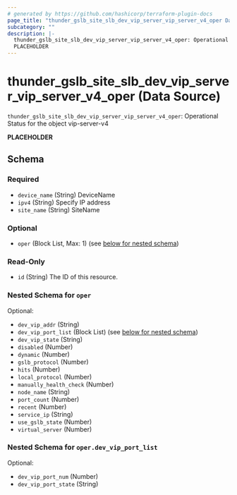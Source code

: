 ```yaml
---
# generated by https://github.com/hashicorp/terraform-plugin-docs
page_title: "thunder_gslb_site_slb_dev_vip_server_vip_server_v4_oper Data Source - terraform-provider-thunder"
subcategory: ""
description: |-
  thunder_gslb_site_slb_dev_vip_server_vip_server_v4_oper: Operational Status for the object vip-server-v4
  PLACEHOLDER
---
```


# thunder_gslb_site_slb_dev_vip_server_vip_server_v4_oper (Data Source)

`thunder_gslb_site_slb_dev_vip_server_vip_server_v4_oper`: Operational Status for the object vip-server-v4

__PLACEHOLDER__



<!-- schema generated by tfplugindocs -->
## Schema

### Required

- `device_name` (String) DeviceName
- `ipv4` (String) Specify IP address
- `site_name` (String) SiteName

### Optional

- `oper` (Block List, Max: 1) (see [below for nested schema](#nestedblock--oper))

### Read-Only

- `id` (String) The ID of this resource.

<a id="nestedblock--oper"></a>
### Nested Schema for `oper`

Optional:

- `dev_vip_addr` (String)
- `dev_vip_port_list` (Block List) (see [below for nested schema](#nestedblock--oper--dev_vip_port_list))
- `dev_vip_state` (String)
- `disabled` (Number)
- `dynamic` (Number)
- `gslb_protocol` (Number)
- `hits` (Number)
- `local_protocol` (Number)
- `manually_health_check` (Number)
- `node_name` (String)
- `port_count` (Number)
- `recent` (Number)
- `service_ip` (String)
- `use_gslb_state` (Number)
- `virtual_server` (Number)

<a id="nestedblock--oper--dev_vip_port_list"></a>
### Nested Schema for `oper.dev_vip_port_list`

Optional:

- `dev_vip_port_num` (Number)
- `dev_vip_port_state` (String)


